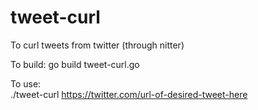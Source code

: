 # tweet-curl

To curl tweets from twitter (through nitter)

To build:
go build tweet-curl.go

To use:  
./tweet-curl https://twitter.com/url-of-desired-tweet-here

